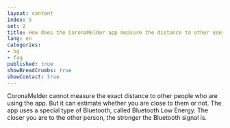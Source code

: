 ```yaml
---
layout: content
index: 5
set: 2
title: How does the CoronaMelder app measure the distance to other users of the app?
lang: en
categories:
- bg
- faq
published: true
showBreadCrumbs: true
showContact: true
---
```


CoronaMelder cannot measure the exact distance to other people who are using the app. But it can estimate whether you are close to them or not.
The app uses a special type of Bluetooth, called Bluetooth Low Energy. The closer you are to the other person, the stronger the Bluetooth signal is.

